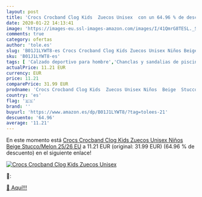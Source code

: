 ```yaml
---
layout: post
title: 'Crocs Crocband Clog Kids  Zuecos Unisex  con un 64.96 % de descuento'
date: 2020-01-22 14:13:41
image: 'https://images-eu.ssl-images-amazon.com/images/I/41QmrG8TESL._SL400_.jpg'
comments: true
category: ofertas
author: 'tole.es'
slug: 'B01J1LYWT8-es Crocs Crocband Clog Kids Zuecos Unisex Niños Beige...'
sku: 'B01J1LYWT8-es'
tags: [ 'Calzado deportivo para hombre','Chanclas y sandalias de piscina para hombre','Sandalias de vestir para hombre','Zapatillas y calzado deportivo para hombre','Zapatos','Zapatos para hombre','Zapatos y complementos','zuecos', ]
actualPrice: 11.21 EUR
currency: EUR
price: 11.21
comparePrice: 31.99 EUR
prodname: 'Crocs Crocband Clog Kids  Zuecos Unisex Niños  Beige  Stucco/Melon   25/26 EU'
country: 'es'
flag: '🇪🇸'
brand: ''
buyurl: 'https://www.amazon.es/dp/B01J1LYWT8/?tag=tolees-21'
descuento: '64.96'
average: '11.21'
---
```


En este momento está [Crocs Crocband Clog Kids  Zuecos Unisex Niños  Beige  Stucco/Melon   25/26 EU](https://www.amazon.es/dp/B01J1LYWT8/?tag=tolees-21) a 11.21 EUR (original: 31.99 EUR) (64.96 %  de descuento) en el siguiente enlace!

[![Crocs Crocband Clog Kids  Zuecos Unisex ](https://images-eu.ssl-images-amazon.com/images/I/41QmrG8TESL._SL400_.jpg)](https://www.amazon.es/dp/B01J1LYWT8/?tag=tolees-21)

🔎:


[🛒 Aquí!!!](https://www.amazon.es/dp/B01J1LYWT8/?tag=tolees-21)
